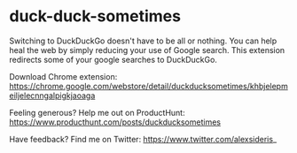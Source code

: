 # duck-duck-sometimes

Switching to DuckDuckGo doesn't have to be all or nothing. You can help heal the web by simply reducing your use of Google search. This extension redirects some of your google searches to DuckDuckGo.

Download Chrome extension: https://chrome.google.com/webstore/detail/duckducksometimes/khbjelepmeiljelecnngalpigkjaoaga

Feeling generous? Help me out on ProductHunt: https://www.producthunt.com/posts/duckducksometimes

Have feedback? Find me on Twitter: https://www.twitter.com/alexsideris_
